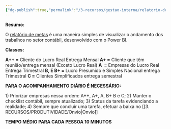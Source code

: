 ```yaml
---
{"dg-publish":true,"permalink":"/3-recursos/gestao-interna/relatorio-de-metas/","dgPassFrontmatter":true,"created":"2025-06-16T13:22:16.392-03:00","updated":"2025-10-15T22:20:20.978-03:00"}
---
```


**Resumo:**

O [relatório de metas](https://app.powerbi.com/view?r=eyJrIjoiM2U4MGQzOWEtOGQ4Ny00ZjE4LWIxMzEtMTI0ODMxOGViNDliIiwidCI6IjBiNzU0YTA5LTA1NjgtNDhmZC1hMTAwLTg2MjFhMGJiZDdhYiJ9) é uma maneira simples de visualizar o andamento dos trabalhos no setor contábil, desenvolvido com o  Power BI.


**Classes:**

**A++ =** Cliente do Lucro Real Entrega Mensal
**A+ =** Cliente que têm reunião/entrega mensal (Exceto Lucro Real)
**A  =** Empresas do Lucro Real Entrega Trimestral
**B, E B+ =** Lucro Presumido e Simples Nacional entrega Trimestral
**C =** Clientes Simplificados entrega semestral


**PARA O ACOMPANHAMENTO DIÁRIO É NECESSÁRIO:**

1) Priorizar empresas nessa ordem: A++, A+, A, B+ B e C;
2) Manter o checklist contábil, sempre atualizado;
3) Status da tarefa evidenciando a realidade;
4) Sempre que concluir uma tarefa, efetuar a baixa no [[3. RECURSOS/PRODUTIVIDADE/Onvio\|Onvio]]

**TEMPO MÉDIO PARA CADA PESSOA 10 MINUTOS**